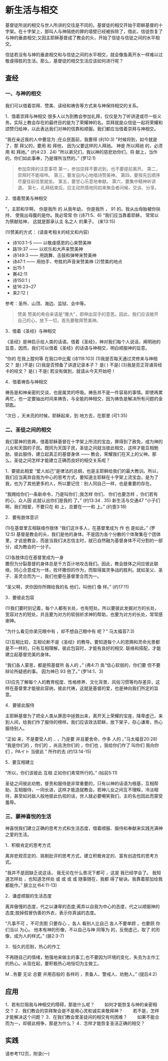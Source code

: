 
# 新生活与相交
基督徒所说的相交与世人所讲的交往是不同的。基督徒的相交开始于耶稣基督的十字架。在十字架上，那叫人与神隔绝的罪的墙壁已经被拆除了，借此，信徒恢复了与神的垂直相交;又因主耶稣基督成了教会的头，开始了信徒与信徒之间的水平相交。

信徒若没有与神的垂直相交和与信徒之间的水平相交，就会像鱼离开水一样难以过敬虔得胜的生活。那么，基督徒的相交生活应该如何进行呢？

## 査经

### 一、与神的相交

我们可以借着崇拜、赞美、读经和祷告等方式来与神保持相交的关系。

1．借着崇拜与神相交
很多人以为到教会参加礼拜，仅仅是为了听讲道或尽一些义务。实际上教会存在的最终目的是为了荣耀神的名。崇拜就是众信徒一起将荣耀和颂赞归给神，以此表达我们对神的信靠和顺服。我们都应当借着崇拜与神相交。

“我在亲近我的人中要显为
;在众民面前，我要得
(利10:3)
"时候将到，如今就是了，那
拜父的，要用
和
拜他，
因为父要这样的人拜祂。
神是
所以拜祂
的，必须用
和
拜祂。” (约4:23 . 24)
"所以弟兄们，我以神的慈悲劝你们，将
献上，当作
的，你们如此事奉，乃是理所当然的。”
(罗12:1)

>参加崇拜的注意事项
第一，参加崇拜不要迟到，也不要提前离开。
第二，崇拜时不能喧哗。
第三，要发自内心地唱诗赞美神。
第四，要按先后顺序尽量往前往里就坐。
第五，要甘心乐意地奉献。
第六，要集中精神听讲道。
第七，礼拜结束后，应主动热情地同初来聚会者问候、交谈、分享。

2．借着赞美与神相交

"，主耶和华啊，
你是我所
的
从我年幼，
你是我所
，
91
的。我从出母胎被你扶持，
使我出母腹的是你。我必常常
你
(诗71:5、6)
“我们应当靠着耶稣，
常常以
为祭献给神，
这就是那承认主
名之人
的果子。
(来13:15)

(1)赞美的方式： (请查考相关的经文和内容)
+ 诗103:1-5 —— 以敬虔感恩的心来赞美神
+ 路19:37 —— 以欢乐和大声来赞美神
+ 诗149:3 —— 用跳舞、击鼓和弹琴来赞美神
+ 诗47:1 —— 用拍手、夸胜的声音来赞美神
(2)赞美的地点
+ 出15:1
+ 赛42:11
+ 诗150:1 (
+ 徒16:23~27
+ 来2:12 (

参考：圣所、山顶、海边、监狱、会中等。

>赞美
赞美的希伯来语是“雅大”，即伸出双手的意思。因此，我们应该敞开自己的心，放下一切，首先要敬拜赞美神。

3．借着《圣经》与神相交

《圣经》是神启示给人类的话语。借着《圣经》，神对我们每个人说话，阐明祂的旨意，因而，我们可以借着《圣经》的话语与神相交，明白顺服神的旨意。

“你的
在我上膛何等
在我口中比蜜
(诗119:103)
(1)我是否每天通过灵修来与神相交？
是( )不是(
(2)我是否预备了讲道记录本子？
是( ) 不是(
(3)我是否正背诵背经卡的经文？
是( ) 不是(
若没有做到，就请从今天开始吧！

4．借着祷告与神相交

祷告是和神亲密的交谈，也是属灵的呼吸。祷告并不是一件容易的事情。即使再累再忙，也一定要抽出时间来祷告，与全能的神相交，因为祷告是解决所有问题的金钥匙。

“次日
，天未亮的时候，耶稣起来，到
地方去，在那里
(可1:35)

### 二、圣徒之间的相交
我们蒙神的恩典，借着耶稣基督在十字架上所流的宝血，罪得到了赦免，成为神的儿女和天国的子民。既同为天国子民，圣徒之间就当彼此相交，这样才能互相勉励，彼此服侍，建立起真正的基督身体 —— 教会，荣耀我们在天上的父神。那么，圣徒之间怎样才能建立正确而良好的相交关系呢？

1．要彼此相爱
“爱人如己”是律法的总纲，也是主耶稣给我们的最大教训。所以，我们应当离弃自我为中心的思考方式，要知道主耶稣在十字架上流宝血，是为了我，也为了其他更多的人，所以要记住：别人同自己一样，也是重要的存在。

“我赐给你们一条新命令，乃是叫你们
;我怎样
你们，
你们也要怎样
，你们若有
的心，众人因
此就认出你们是我的
了。” (约13:34 . 35)
新生活与交通47
“小子们啊，我们相爱，不要只在
和
上，总要在一一和
上。” (约壹3:18)

2．要有肢体意识

(1)在基督里互相联络作肢体
“我们这许多人，在基督里成为
作
也
是如此。” (罗12:5)
基督是教会的头，我们是他的身体。不是因为各个分散的个体聚集在个团体里，才说是教会，而是当我们决志信主时，就已自然融为基督身体不可分割的一部分，成为教会的一分子。

(2)各肢体应在基督里成为一身  
撒但为分裂基督的身体总是千方百计地攻击我们。因此，教会肢体之间应彼此联络，同心合意成为一体，败坏撒但的作为，而取得属灵争战的胜利。就如圣父、圣子、圣灵合而为一，我们也要在基督里合而为一。

“圣父啊，求你因你所赐给我的名
他们，叫他们
像
样。” (约17:11)

3．要彼此包容

(1)我们要时刻记着，每个人都有长处，也有短处。所以要彼此发掘对方的长处，宽容对方的短处，并且要为对方的软弱祈求神的帮助，也要为对方的长处，常常感谢神。

“为什么看见你弟兄眼中有
，却不想自己眼中有
呢？”
马太福音7:3)

(2)互相比较，互相论断不是《圣经》的教导。要知道每个人的恩赐和灵命光景都是不一样的，只有互相理解，彼此包容时，才能有良好的相交.
联络和搭配，才能建立起基督完美的身体。

“我们各人蒙恩，都是照基督所
各人的
。”
(弗4:7)
奂“信心软弱的，你们要
但不要辩论所疑惑的事。
因为神已
93
他了。”
(罗14:1、3)

(3)应先了解每个人的教育程度、性格修养、文化背景、风俗习惯等均存差异，这样在基督里才能彼此容纳，彼此代祷，这就是基督的爱，也是神向我们所定的旨意。

4．要彼此服侍

主耶稣基督为了把全人类从罪恶中拯救出来，离开天上荣耀的宝座，降卑虚己，来到人间，给我们作了服侍的榜样。我们应该效法耶稣，放下架子，存心谦卑，热心服侍别人。

“正如
来，不是要受人的
..
，乃是要
并且要舍命，作多
人的
。”马太福音20:28)
“我是你们的
，你们的
，尚且洗你们的
，你们也
，我给你们作了
叫你们
我向你们
，PAイト
当彼此
”
所作的去
(约13:14-15)

5．要互相建立

"所以，你们该彼此
互相
正如你们素常所行的。”
(帖前5:11)

圣徒之间彼此劝勉，督责和服侍是非常重要的，只有以神的话语为根基，互相帮助，互相服侍，一同长进，这样才能造就教会。若神儿女之间互不理睬，冷淡相待，甚至如对敌人般地彼此仇视的话，世人就必要嘲笑我们，主的名也因此而蒙受羞辱。

### 三、蒙神喜悦的生活
神喜悦我们建立正确的思考方式和生活态度，借着顺服、服侍和奉献来实践充满神之爱的生活。

1．积极肯定的思考方式

离弃悲观否定的、挑剔批评的思考方式，建立积极肯定的、富有创造性的思考方式。

"我并不是因缺乏说这话，
我无论在什么景况下都可
，这是
我已经学会了。
我知道怎样处
，也知道怎样处
或
或
或
或
随事随在，我都
得了秘诀。我靠着那加给我
都能作。”
腓立比书4:11-13)

2．谦虚顺服的生活态度

离弃傲慢的态度，代之以谦卑的态度;离弃以自我为中心的态度，代之以顺服神的态度;脱掉假冒伪善的外衣，表示你真诚的态度。

“凡事不可
，不可贪图
只要存心
，各人
看别人比自己
各人不要单顾
，也要顾
你们当以
为心。
他本有神的形像，不以自己与神
同等为
的，反倒虚己，取了
的形像，成为人的样式。”
(腓2:3-7)

3．恒久的忍耐，热心的作工

不再随自己的情绪，勉强地来做主的事工;也不要因为环境的变化，失去为主作工的热心。从现在起，要积极热心地恒切为主做工。

M ..务要
无论
总要
并用百般的
各样的
，责备人、警戒人、劝勉人。” (提后4:2)

## 应用
1．若有拦阻我与神相交的障碍，那是什么呢？
　　如何才能恢复与神的亲密相交？
2．我们教会的崇拜聚会是不是用心灵和诚实来敬拜神？
　　若不是，怎样才能解决这个问题？
3．在我们教会里圣徒间的相交有何困难？
　　如果不能合而为一，却彼此相争，那是为什么？
4．怎样才能恢复圣洁正确的相交？

## 实践
请参考112页，附录(一)
